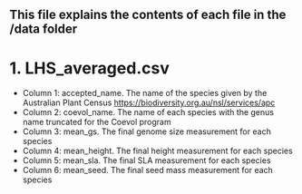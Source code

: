 ## This file explains the contents of each file in the /data folder

# 1. LHS_averaged.csv

- Column 1: accepted_name. The name of the species given by the Australian Plant Census https://biodiversity.org.au/nsl/services/apc
- Column 2: coevol_name. The name of each species with the genus name truncated for the Coevol program
- Column 3: mean_gs. The final genome size measurement for each species
- Column 4: mean_height. The final height measurement for each species
- Column 5: mean_sla. The final SLA measurement for each species
- Column 6: mean_seed. The final seed mass measurement for each species
